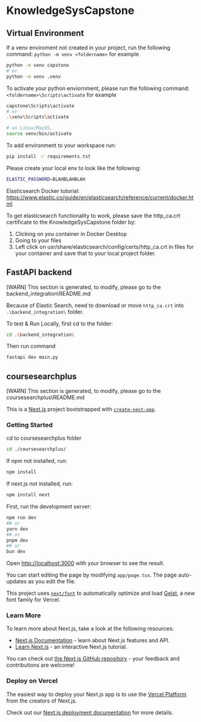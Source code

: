 # KnowledgeSysCapstone

## Virtual Environment

If a venv enviroment not created in your project, run the following command:
`python -m venv <foldername>`
for example

```sh
python -m venv capstone
# or
python -m venv .venv
```

To activate your python enviornment, please run the following command:
`<foldername>\Scripts\activate`
for example

```sh
capstone\Scripts\activate
# or
.\venv\Scripts\activate

# on Linux/MacOS,
source venv/bin/activate
```

To add environment to your workspace run:

```sh
pip install -r requirements.txt
```

Please create your local env to look like the following:

```sh
ELASTIC_PASSWORD=BLAHBLAHBLAH
```

Elasticsearch Docker tutorial: <https://www.elastic.co/guide/en/elasticsearch/reference/current/docker.html>

To get elasticsearch functionality to work, please save the http_ca.crt certificate to the KnowledgeSysCapstone folder by:

1. Clicking on you container in Docker Desktop
2. Going to your files
3. Left click on usr/share/elasticsearch/config/certs/http_ca.crt in files for your container and save that to your local project folder.

## FastAPI backend

[WARN] This section is generated, to modify, please go to the backend_integration\README.md

Because of Elastic Search, need to download or move `http_ca.crt` into `.\backend_integration\` folder.

To test & Run Locally, first cd to the folder:

```bash
cd .\backend_integration\
```

Then run command

```bash
fastapi dev main.py
```

## coursesearchplus

[WARN] This section is generated, to modify, please go to the coursesearchplus\README.md

This is a [Next.js](https://nextjs.org) project bootstrapped with [`create-next-app`](https://nextjs.org/docs/app/api-reference/cli/create-next-app).

### Getting Started

cd to coursesearchplus folder

```bash
cd ./coursesearchplus/
```

If npm not installed, run:

```bash
npm install
```

If next.js not installed, run:

```bash
npm install next
```

First, run the development server:

```bash
npm run dev
## or
yarn dev
## or
pnpm dev
## or
bun dev
```

Open [http://localhost:3000](http://localhost:3000) with your browser to see the result.

You can start editing the page by modifying `app/page.tsx`. The page auto-updates as you edit the file.

This project uses [`next/font`](https://nextjs.org/docs/app/building-your-application/optimizing/fonts) to automatically optimize and load [Geist](https://vercel.com/font), a new font family for Vercel.

### Learn More

To learn more about Next.js, take a look at the following resources:

- [Next.js Documentation](https://nextjs.org/docs) - learn about Next.js features and API.
- [Learn Next.js](https://nextjs.org/learn) - an interactive Next.js tutorial.

You can check out [the Next.js GitHub repository](https://github.com/vercel/next.js) - your feedback and contributions are welcome!

### Deploy on Vercel

The easiest way to deploy your Next.js app is to use the [Vercel Platform](https://vercel.com/new?utm_medium=default-template&filter=next.js&utm_source=create-next-app&utm_campaign=create-next-app-readme) from the creators of Next.js.

Check out our [Next.js deployment documentation](https://nextjs.org/docs/app/building-your-application/deploying) for more details.
